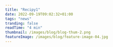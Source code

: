 ```yaml
---
title: "Recipy1"
date: 2022-09-19T09:02:32+01:00
tags: "news"
tranding: false
readTime: "4 min"
thumbnail: /images/blog/blog-thum-2.png
featureImage: /images/blog/feature-image-04.jpg
---
```


